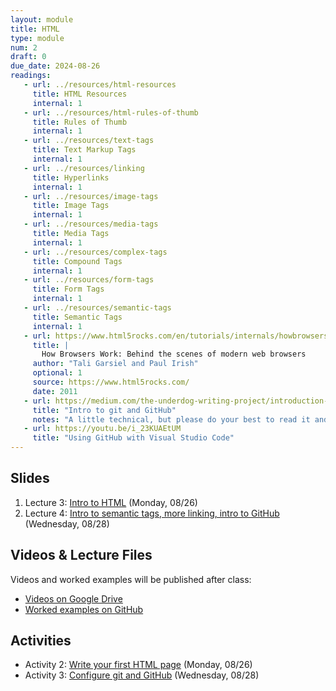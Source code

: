 ```yaml
---
layout: module
title: HTML
type: module
num: 2
draft: 0
due_date: 2024-08-26
readings:
   - url: ../resources/html-resources
     title: HTML Resources
     internal: 1
   - url: ../resources/html-rules-of-thumb
     title: Rules of Thumb
     internal: 1
   - url: ../resources/text-tags
     title: Text Markup Tags
     internal: 1
   - url: ../resources/linking
     title: Hyperlinks
     internal: 1
   - url: ../resources/image-tags
     title: Image Tags
     internal: 1
   - url: ../resources/media-tags
     title: Media Tags
     internal: 1
   - url: ../resources/complex-tags
     title: Compound Tags
     internal: 1
   - url: ../resources/form-tags
     title: Form Tags
     internal: 1
   - url: ../resources/semantic-tags
     title: Semantic Tags
     internal: 1
   - url: https://www.html5rocks.com/en/tutorials/internals/howbrowserswork/
     title: |
       How Browsers Work: Behind the scenes of modern web browsers
     author: "Tali Garsiel and Paul Irish"
     optional: 1
     source: https://www.html5rocks.com/
     date: 2011
   - url: https://medium.com/the-underdog-writing-project/introduction-to-git-and-github-a5fdf5633923
     title: "Intro to git and GitHub"
     notes: "A little technical, but please do your best to read it and come to tutorial with questions."
   - url: https://youtu.be/i_23KUAEtUM
     title: "Using GitHub with Visual Studio Code"
---
```


## Slides
1. Lecture 3: <a href="https://docs.google.com/presentation/d/1U8KFD9jWyQp6nqQOS-cUe3_vHVaKoF_T/edit?usp=sharing&ouid=113376576186080604800&rtpof=true&sd=true" target="_blank">Intro to HTML</a> (Monday, 08/26)
1. Lecture 4: <a href="https://docs.google.com/presentation/d/1h-grizseMadQCAno5iL2dkDm0h9VlT1o/edit?usp=sharing&ouid=113376576186080604800&rtpof=true&sd=true" target="_blank">Intro to semantic tags, more linking, intro to GitHub</a> (Wednesday, 08/28)

## Videos & Lecture Files
Videos and worked examples will be published after class:
* <a href="https://drive.google.com/drive/folders/11Ra-DrGJOYMOC6Ag_3GS6ShxZFCPdKh6" target="_blank">Videos on Google Drive</a>
* <a href="https://github.com/vanwars/csci344" target="_blank">Worked examples on GitHub</a>

## Activities
* Activity 2: <a href="https://docs.google.com/document/d/1S6P6G3xBS4nBcAZEWBvIC0_lqH5p_Xp6/edit?usp=sharing&ouid=113376576186080604800&rtpof=true&sd=true" target="_blank">Write your first HTML page</a> (Monday, 08/26)
* Activity 3: <a href="../activities/github">Configure git and GitHub</a> (Wednesday, 08/28)
